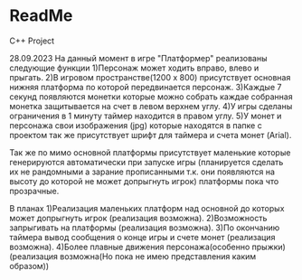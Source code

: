 # ReadMe
C++ Project

28.09.2023
На данный момент в игре "Платформер" реализованы следующие функции
1)Персонаж может ходить вправо, влево и прыгать.
2)В игровом пространстве(1200 x 800) присутствует основная нижняя платформа по которой передвинается персонаж.
3)Каждые 7 секунд появляются монетки которые можно собрать каждае собранная монетка защитывается на счет в левом верхнем углу.
4)У игры сделаны ограничения в 1 минуту таймер находится в правом углу. 
5)У монет и персонажа свои изображения (jpg) которые находятся в папке с проектом так же присутствует шрифт для таймера и счета монет (Arial).

Так же по мимо основной платформы присутствует маленькие которые генерируются автоматически при запуске игры (планируется сделать их не рандомными а зарание прописанными т.к. они появляются на высоту до которой не может допрыгнуть игрок) платформы пока что прозрачные.

В планах 
1)Реализация маленьких платформ над основной до которых может допрыгнуть игрок (реализация возможна).
2)Возможность запрыгивать на платформы (реализация возможна).
3)По окончанию таймера вывод сообщения о конце игры и счете монет (реализация возможна).
4)Более плавные движения персонажа(особенно прыжки) (реализация возможна(Но пока не имею представления каким образом))

